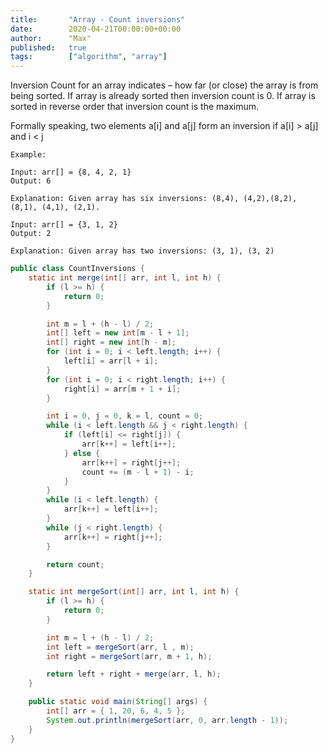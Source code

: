 ```yaml
---
title:       "Array - Count inversions"
date:        2020-04-21T00:00:00+00:00
author:      "Max"
published:   true
tags:        ["algorithm", "array"]
---
```


Inversion Count for an array indicates – how far (or close) the array is from being sorted. If array is already sorted then inversion count is 0. If array is sorted in reverse order that inversion count is the maximum.

Formally speaking, two elements a[i] and a[j] form an inversion if a[i] > a[j] and i < j

```
Example:

Input: arr[] = {8, 4, 2, 1}
Output: 6

Explanation: Given array has six inversions: (8,4), (4,2),(8,2), (8,1), (4,1), (2,1).

Input: arr[] = {3, 1, 2}
Output: 2

Explanation: Given array has two inversions: (3, 1), (3, 2)
```

```java
public class CountInversions {
    static int merge(int[] arr, int l, int h) {
        if (l >= h) {
            return 0;
        }

        int m = l + (h - l) / 2;
        int[] left = new int[m - l + 1];
        int[] right = new int[h - m];
        for (int i = 0; i < left.length; i++) {
            left[i] = arr[l + i];
        }
        for (int i = 0; i < right.length; i++) {
            right[i] = arr[m + 1 + i];
        }

        int i = 0, j = 0, k = l, count = 0;
        while (i < left.length && j < right.length) {
            if (left[i] <= right[j]) {
                arr[k++] = left[i++];
            } else {
                arr[k++] = right[j++];
                count += (m - l + 1) - i;
            }
        }
        while (i < left.length) {
            arr[k++] = left[i++];
        }
        while (j < right.length) {
            arr[k++] = right[j++];
        }

        return count;
    }

    static int mergeSort(int[] arr, int l, int h) {
        if (l >= h) {
            return 0;
        }

        int m = l + (h - l) / 2;
        int left = mergeSort(arr, l , m);
        int right = mergeSort(arr, m + 1, h);

        return left + right + merge(arr, l, h);
    }

    public static void main(String[] args) {
        int[] arr = { 1, 20, 6, 4, 5 };
        System.out.println(mergeSort(arr, 0, arr.length - 1));
    }
}
```

